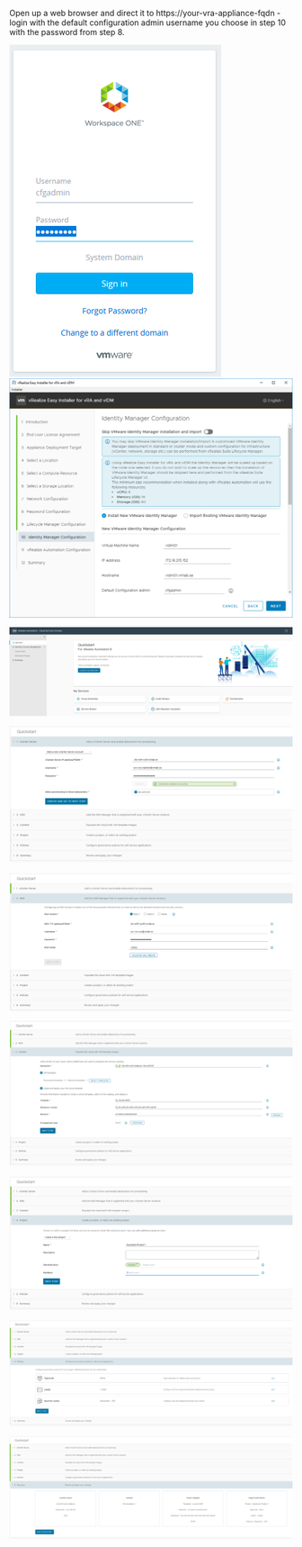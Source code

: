 Open up a web browser and direct it to https://your-vra-appliance-fqdn - login with the default configuration admin username you choose in step 10 with the password from step 8.

![image-20221114152155393](./assets/image-20221114152155393.png)<img src="./assets/image-20221114150839061.png" alt="image-20221114150839061" style="zoom: 50%;" />



![image-20221114152444014](./assets/image-20221114152444014.png)



![image-20221114152707709](./assets/image-20221114152707709.png)

![image-20221114152914183](./assets/image-20221114152914183.png)



![image-20221114153102313](./assets/image-20221114153102313.png)



![image-20221114153148951](./assets/image-20221114153148951.png)



![image-20221114153229295](./assets/image-20221114153229295.png)



![image-20221114153306829](./assets/image-20221114153306829.png)